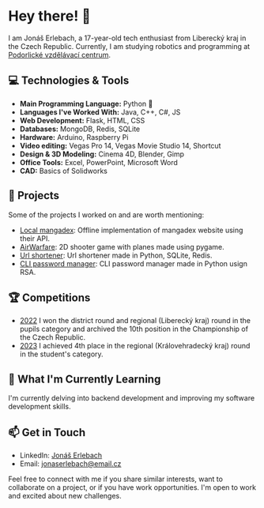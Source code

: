 # Hey there! 👋

I am Jonáš Erlebach, a 17-year-old tech enthusiast from Liberecký kraj in the Czech Republic. Currently, I am studying robotics and programming at [Podorlické vzdělávací centrum](https://www.sspvc.cz/).
## 💻 Technologies & Tools
- **Main Programming Language:** Python 🐍
- **Languages I've Worked With:** Java, C++, C#, JS
- **Web Development:** Flask, HTML, CSS
- **Databases:** MongoDB, Redis, SQLite
- **Hardware:** Arduino, Raspberry Pi
- **Video editing:** Vegas Pro 14, Vegas Movie Studio 14, Shortcut
- **Design & 3D Modeling:** Cinema 4D, Blender, Gimp
- **Office Tools:** Excel, PowerPoint, Microsoft Word
- **CAD:** Basics of Solidworks

## 🚀 Projects
Some of the projects I worked on and are worth mentioning:
- [Local mangadex](https://github.com/jonasek369/local-mdx-public): Offline implementation of mangadex website using their API.
- [AirWarfare](https://github.com/jonasek369/Plane-Game): 2D shooter game with planes made using pygame.
- [Url shortener](https://github.com/jonasek369/url-shortener): Url shortener made in Python, SQLite, Redis.
- [CLI password manager](https://github.com/jonasek369/python-password-manager): CLI password manager made in Python usign RSA.

## 🏆 Competitions
- [2022](https://www.talentovani.cz/souteze/soutez-v-programovani/archive) I won the district round and regional (Liberecký kraj) round in the pupils category and archived the 10th position in the Championship of the Czech Republic.
- [2023](https://www.talentovani.cz/souteze/soutez-v-programovani/archive) I achieved 4th place in the regional (Královehradecký kraj) round in the student's category.


## 🌱 What I'm Currently Learning
I'm currently delving into backend development and improving my software development skills.

## 📫 Get in Touch
- LinkedIn: [Jonáš Erlebach](https://www.linkedin.com/in/jon%C3%A1%C5%A1-erlebach-60a8561b4/)
- Email: jonaserlebach@email.cz

Feel free to connect with me if you share similar interests, want to collaborate on a project, or if you have work opportunities. I'm open to work and excited about new challenges.
